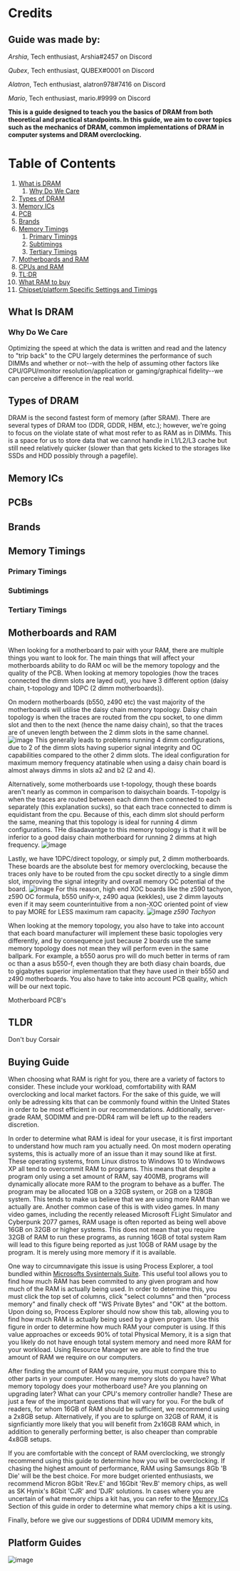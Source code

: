 # Credits
## Guide was made by:

*Arshia*, Tech enthusiast, Arshia#2457 on Discord

*Qubex*, Tech enthusiast, QUBEX#0001 on Discord

*Alatron*, Tech enthusiast, alatron978#7416 on Discord

*Mario*, Tech enthusiast, mario.#9999 on Discord

**This is a guide designed to teach you the basics of DRAM from both theoretical and practical standpoints. In this guide, we aim to cover topics such as the mechanics of DRAM, common implementations of DRAM in computer systems and DRAM overclocking.**

# Table of Contents
1. [What is DRAM](#DRAM)
   1. [Why Do We Care](#why-do-we-care)
2. [Types of DRAM](#types-of-dram)
3. [Memory ICs](#memory-ics)
4. [PCB](#pcb)
5. [Brands](#brands)
6. [Memory Timings](#memory-timings)
    1. [Primary Timings](#primary-timings)
    2. [Subtimings](#subtimings)
    3. [Tertiary Timings](#tertiary-timings)
7. [Motherboards and RAM](#motherboards-and-ram)
8. [CPUs and RAM](#cpus-and-ram)
9. [TL:DR](#tldr)
10. [What RAM to buy](#buying-guide)
11. [Chipset/platform Specific Settings and Timings](#platform-guides)

## What Is DRAM


### Why Do We Care
Optimizing the speed at which the data is written and read and the latency to "trip back" to the CPU largely determines the performance of such DIMMs and whether or not--with the help of assuming other factors like CPU/GPU/monitor resolution/application or gaming/graphical fidelity--we can perceive a difference in the real world.

## Types of DRAM
DRAM is the second fastest form of memory (after SRAM). There are several types of DRAM too (DDR, GDDR, HBM, etc.); however, we're going to focus on the violate state of what most refer to as RAM as in DIMMs. This is a space for us to store data that we cannot handle in L1/L2/L3 cache but still need relatively quicker (slower than that gets kicked to the storages like SSDs and HDD possibly through a pagefile). 

## Memory ICs

## PCBs

## Brands

## Memory Timings

### Primary Timings

### Subtimings

### Tertiary Timings

## Motherboards and RAM
When looking for a motherboard to pair with your RAM, there are multiple things you want to look for. The main things that will affect your motherboards ability to do RAM oc will be the memory topology and the quality of the PCB. When looking at memory topologies (how the traces connected the dimm slots are layed out), you have 3 different option (daisy chain, t-topology and 1DPC (2 dimm motherboards)). 

On modern motherboards (b550, z490 etc) the vast majority of the motherboards will utilise the daisy chain memory topology. Daisy chain topology is when the traces are routed from the cpu socket, to one dimm slot and then to the next (hence the name daisy chain), so that the traces are of uneven length between the 2 dimm slots in the same channel. ![image](https://user-images.githubusercontent.com/82394950/114773832-87b0aa00-9d3d-11eb-8f6e-3961379c200a.png) This generally leads to problems running 4 dimm configurations, due to 2 of the dimm slots having superior signal integrity and OC capabilities compared to the other 2 dimm slots. The ideal configuration for maximum memory frequency atatinable when using a daisy chain board is almost always dimms in slots a2 and b2 (2 and 4).  

Alternatively, some motherboards use t-topology, though these boards aren't nearly as common in comparison to daisychain boards. T-topolgy is when the traces are routed between each dimm then connected to each separately (this explanation sucks), so that each trace connected to dimm is equidistant from the cpu. Because of this, each dimm slot should perform the same, meaning that this topology is ideal for running 4 dimm configurations. THe disadavantge to this memory topology is that it will be inferior to a good daisy chain motherboard for running 2 dimms at high frequency. ![image](https://user-images.githubusercontent.com/82394950/114775979-ef67f480-9d3f-11eb-8264-888824b0d720.png)

Lastly, we have 1DPC/direct topology, or simply put, 2 dimm motherboards. These boards are the absolute best for memory overclocking, because the traces only have to be routed from the cpu socket directly to a single dimm slot, improving the signal integrity and overall memory OC potential of the board. ![image](https://user-images.githubusercontent.com/82394950/114778166-833ac000-9d42-11eb-808c-e3a966bedd99.png) For this reason, high end XOC boards like the z590 tachyon, z590 OC formula, b550 unify-x, z490 aqua (kekkles), use 2 dimm layouts even if it may seem counterintuitive from a non-XOC oriented point of view to pay MORE for LESS maximum ram capacity. ![image](https://user-images.githubusercontent.com/82394950/114777496-c21c4600-9d41-11eb-8c13-7a5056554cb4.png) *z590 Tachyon*

When looking at the memory topology, you also have to take into account that each board manufacturer will implement these basic topologies very differently, and by consequence just because 2 boards use the same memory topology does not mean they will perform even in the same ballpark. For example, a b550 aorus pro will do much better in terms of ram oc than a asus b550-f, even though they are both diasy chain boards, due to gigabytes superior implementation that they have used in their b550 and z490 motherboards. You also have to take into account PCB quality, which will be our next topic.

Motherboard PCB's


## TLDR
Don't buy Corsair

## Buying Guide
When choosing what RAM is right for you, there are a variety of factors to consider. These include your workload, comfortability with RAM overclocking and local market factors. For the sake of this guide, we will only be adressing kits that can be commonly found within the United States in order to be most efficient in our recommendations. Additionally, server-grade RAM, SODIMM and pre-DDR4 ram will be left up to the readers discretion. 

In order to determine what RAM is ideal for your usecase, it is first important to understand how much ram you actually need. On most modern operating systems, this is actually more of an issue than it may sound like at first. These operating systems, from Linux distros to Windows 10 to Windwows XP all tend to overcommit RAM to programs. This means that despite a program only using a set amount of RAM, say 400MB, programs will dynamically allocate more RAM to the program to behave as a buffer. The program may be allocated 1GB on a 32GB system, or 2GB on a 128GB system. This tends to make us believe that we are using more RAM than we actually are. Another common case of this is with video games. In many video games, including the recently released Microsoft FLight Simulator and Cyberpunk 2077 games, RAM usage is often reported as being well above 16GB on 32GB or higher systems. This does not mean that you require 32GB of RAM to run these programs, as running 16GB of total system Ram will lead to this figure being reported as just 10GB of RAM usage by the program. It is merely using more memory if it is available.

One way to circumnavigate this issue is using Process Explorer, a tool bundled within [Microsofts Sysinternals Suite](https://download.sysinternals.com/files/SysinternalsSuite.zip). This useful tool allows you to find how much RAM has been commited to any given program and how much of the RAM is actually being used. In order to determine this, you must click the top set of columns, click "select columns" and then "process memory" and finally check off "WS Private Bytes" and "OK" at the bottom. Upon doing so, Process Explorer should now show this tab, allowing you to find how much RAM is actually being used by a given program. Use this figure in order to determine how much RAM your computer is using. If this value approaches or exceeds 90% of total Physical Memory, it is a sign that you likely do not have enough total system memory and need more RAM for your workload. Using Resource Manager we are able to find the true amount of RAM we require on our computers.

After finding the amount of RAM you require, you must compare this to other parts in your computer. How many memory slots do you have? What memory topology does your motherboard use? Are you planning on upgrading later? What can your CPU's memory controller handle? These are just a few of the important questions that will vary for you. For the bulk of readers, for whom 16GB of RAM should be sufficient, we recommend using a 2x8GB setup. Alternatively, if you are to splurge on 32GB of RAM, it is signficiantly more likely that you will benefit from 2x16GB RAM which, in addition to generally performing better, is also cheaper than comprable 4x8GB setups.

If you are comfortable with the concept of RAM overclocking, we strongly recommend using this guide to determine how you will be overclocking. If chasing the highest amount of performance, RAM using Samsungs 8Gb 'B Die' will be the best choice. For more budget oriented enthusiasts, we recommend Micron 8Gbit 'Rev.E' and 16Gbit 'Rev.B' memory chips, as well as SK Hynix's 8Gbit 'CJR' and 'DJR' solutions. In cases where you are uncertain of what memory chips a kit has, you can refer to the [Memory ICs](#memory-ics) Section of this guide in order to determine what memory chips a kit is using.

Finally, before we give our suggestions of DDR4 UDIMM memory kits, 

## Platform Guides


![image](https://user-images.githubusercontent.com/77159913/114345702-8a789700-9ba5-11eb-8701-2bd3ce015b4e.png)


